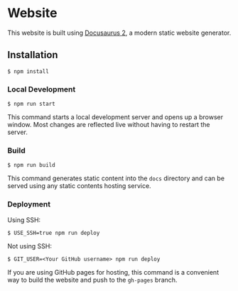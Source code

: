 # Website

This website is built using [Docusaurus 2](https://docusaurus.io/), a modern static website generator.

## Installation

```
$ npm install
```

### Local Development

```
$ npm run start
```

This command starts a local development server and opens up a browser window. Most changes are reflected live without
having to restart the server.

### Build

```
$ npm run build
```

This command generates static content into the `docs` directory and can be served using any static contents hosting
service.

### Deployment

Using SSH:

```
$ USE_SSH=true npm run deploy
```

Not using SSH:

```
$ GIT_USER=<Your GitHub username> npm run deploy
```

If you are using GitHub pages for hosting, this command is a convenient way to build the website and push to the
`gh-pages` branch.
